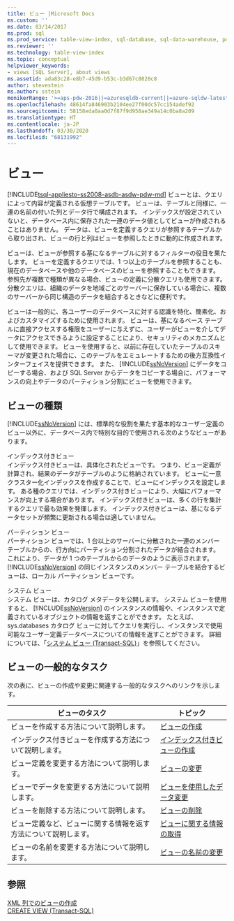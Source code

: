 ```yaml
---
title: ビュー |Microsoft Docs
ms.custom: ''
ms.date: 03/14/2017
ms.prod: sql
ms.prod_service: table-view-index, sql-database, sql-data-warehouse, pdw
ms.reviewer: ''
ms.technology: table-view-index
ms.topic: conceptual
helpviewer_keywords:
- views [SQL Server], about views
ms.assetid: ada83c28-e8b7-45d9-b53c-b3d67c8820c8
author: stevestein
ms.author: sstein
monikerRange: '>=aps-pdw-2016||=azuresqldb-current||=azure-sqldw-latest||>=sql-server-2016||=sqlallproducts-allversions||>=sql-server-linux-2017||=azuresqldb-mi-current'
ms.openlocfilehash: 48614fa846903b2104ee27f00dc57cc154adef92
ms.sourcegitcommit: 58158eda0aa0d7f87f9d958ae349a14c0ba8a209
ms.translationtype: HT
ms.contentlocale: ja-JP
ms.lasthandoff: 03/30/2020
ms.locfileid: "68131992"
---
```

# <a name="views"></a>ビュー
[!INCLUDE[tsql-appliesto-ss2008-asdb-asdw-pdw-md](../../includes/tsql-appliesto-ss2008-all-md.md)]
  ビューとは、クエリによって内容が定義される仮想テーブルです。 ビューは、テーブルと同様に、一連の名前の付いた列とデータ行で構成されます。 インデックスが設定されていないと、データベース内に保存された一連のデータ値としてビューが作成されることはありません。 データは、ビューを定義するクエリが参照するテーブルから取り出され、ビューの行と列はビューを参照したときに動的に作成されます。  
  
 ビューは、ビューが参照する基になるテーブルに対するフィルターの役目を果たします。 ビューを定義するクエリでは、1 つ以上のテーブルを参照することも、現在のデータベースや他のデータベースのビューを参照することもできます。 参照先が複数で種類が異なる場合、ビューの定義に分散クエリも使用できます。 分散クエリは、組織のデータを地域ごとのサーバーに保存している場合に、複数のサーバーから同じ構造のデータを結合するときなどに便利です。  
  
 ビューは一般的に、各ユーザーのデータベースに対する認識を特化、簡素化、およびカスタマイズするために使用されます。 ビューは、基になるベース テーブルに直接アクセスする権限をユーザーに与えずに、ユーザーがビューを介してデータにアクセスできるように設定することにより、セキュリティのメカニズムとして使用できます。 ビューを使用すると、以前に存在していたテーブルのスキーマが変更された場合に、このテーブルをエミュレートするための後方互換性インターフェイスを提供できます。 また、 [!INCLUDE[ssNoVersion](../../includes/ssnoversion-md.md)] にデータをコピーする場合、および SQL Server からデータをコピーする場合に、パフォーマンスの向上やデータのパーティション分割にビューを使用できます。  
  
## <a name="types-of-views"></a>ビューの種類  
 [!INCLUDE[ssNoVersion](../../includes/ssnoversion-md.md)] には、標準的な役割を果たす基本的なユーザー定義のビュー以外に、データベース内で特別な目的で使用される次のようなビューがあります。  
  
 インデックス付きビュー  
 インデックス付きビューは、具体化されたビューです。 つまり、ビュー定義が計算され、結果のデータがテーブルのように格納されています。 ビューに一意クラスター化インデックスを作成することで、ビューにインデックスを設定します。 ある種のクエリでは、インデックス付きビューにより、大幅にパフォーマンスが向上する場合があります。 インデックス付きビューは、多くの行を集計するクエリで最も効果を発揮します。 インデックス付きビューは、基になるデータセットが頻繁に更新される場合は適していません。  
  
 パーティション ビュー  
 パーティション ビューでは、1 台以上のサーバーに分散された一連のメンバー テーブルからの、行方向にパーティション分割されたデータが結合されます。 これにより、データが 1 つのテーブルからのデータのように表示されます。 [!INCLUDE[ssNoVersion](../../includes/ssnoversion-md.md)] の同じインスタンスのメンバー テーブルを結合するビューは、ローカル パーティション ビューです。  
  
 システム ビュー  
 システム ビューは、カタログ メタデータを公開します。 システム ビューを使用すると、 [!INCLUDE[ssNoVersion](../../includes/ssnoversion-md.md)] のインスタンスの情報や、インスタンスで定義されているオブジェクトの情報を返すことができます。 たとえば、sys.databases カタログ ビューに対してクエリを実行し、インスタンスで使用可能なユーザー定義データベースについての情報を返すことができます。 詳細については、「[システム ビュー &#40;Transact-SQL&#41;](https://msdn.microsoft.com/library/35a6161d-7f43-4e00-bcd3-3091f2015e90)」を参照してください。  
  
## <a name="common-view-tasks"></a>ビューの一般的なタスク  
 次の表に、ビューの作成や変更に関連する一般的なタスクへのリンクを示します。  
  
|ビューのタスク|トピック|  
|----------------|-----------|  
|ビューを作成する方法について説明します。|[ビューの作成](../../relational-databases/views/create-views.md)|  
|インデックス付きビューを作成する方法について説明します。|[インデックス付きビューの作成](../../relational-databases/views/create-indexed-views.md)|  
|ビュー定義を変更する方法について説明します。|[ビューの変更](../../relational-databases/views/modify-views.md)|  
|ビューでデータを変更する方法について説明します。|[ビューを使用したデータ変更](../../relational-databases/views/modify-data-through-a-view.md)|  
|ビューを削除する方法について説明します。|[ビューの削除](../../relational-databases/views/delete-views.md)|  
|ビュー定義など、ビューに関する情報を返す方法について説明します。|[ビューに関する情報の取得](../../relational-databases/views/get-information-about-a-view.md)|  
|ビューの名前を変更する方法について説明します。|[ビューの名前の変更](../../relational-databases/views/rename-views.md)|  
  
## <a name="see-also"></a>参照  
 [XML 列でのビューの作成](../../relational-databases/xml/create-views-over-xml-columns.md)   
 [CREATE VIEW &#40;Transact-SQL&#41;](../../t-sql/statements/create-view-transact-sql.md)  
  
  
